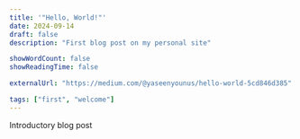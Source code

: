 ```yaml
---
title: '"Hello, World!"'
date: 2024-09-14
draft: false
description: "First blog post on my personal site"

showWordCount: false
showReadingTime: false

externalUrl: "https://medium.com/@yaseenyounus/hello-world-5cd846d385"

tags: ["first", "welcome"]
---
```


Introductory blog post
